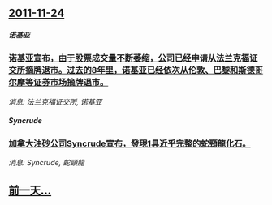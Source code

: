 ## [2011-11-24](/news/2011/11/24/index.md)

##### 诺基亚
### [ 诺基亚宣布，由于股票成交量不断萎缩，公司已经申请从法兰克福证交所摘牌退市。过去的8年里，诺基亚已经依次从伦敦、巴黎和斯德哥尔摩等证券市场摘牌退市。](/news/2011/11/24/诺基亚宣布-由于股票成交量不断萎缩-公司已经申请从法兰克福证交所摘牌退市-过去的8年里-诺基亚已经依次从伦敦-巴黎和斯.md)
_消息: 法兰克福证交所, 诺基亚_

##### Syncrude
### [ 加拿大油砂公司Syncrude宣布，發現1具近乎完整的蛇頸龍化石。](/news/2011/11/24/加拿大油砂公司Syncrude宣布-發現1具近乎完整的蛇頸龍化石.md)
_消息: Syncrude, 蛇頸龍_

## [前一天...](/news/2011/11/23/index.md)

